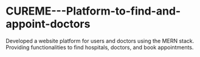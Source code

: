 # CUREME---Platform-to-find-and-appoint-doctors
Developed a website platform for users and doctors using the MERN stack. Providing functionalities to find hospitals,  doctors, and book appointments.
